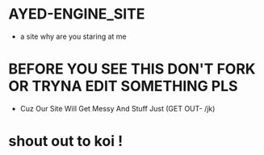 # AYED-ENGINE_SITE
* a site why are you staring at me

# BEFORE YOU SEE THIS DON'T FORK OR TRYNA EDIT SOMETHING PLS
* Cuz Our Site Will Get Messy And Stuff Just (GET OUT- /jk)

# shout out to koi !
